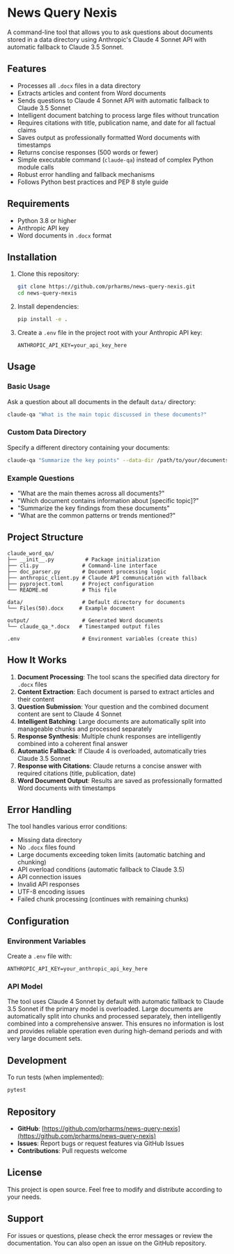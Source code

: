 # News Query Nexis

A command-line tool that allows you to ask questions about documents stored in a data directory using Anthropic's Claude 4 Sonnet API with automatic fallback to Claude 3.5 Sonnet.

## Features

- Processes all `.docx` files in a data directory
- Extracts articles and content from Word documents
- Sends questions to Claude 4 Sonnet API with automatic fallback to Claude 3.5 Sonnet
- Intelligent document batching to process large files without truncation
- Requires citations with title, publication name, and date for all factual claims
- Saves output as professionally formatted Word documents with timestamps
- Returns concise responses (500 words or fewer)
- Simple executable command (`claude-qa`) instead of complex Python module calls
- Robust error handling and fallback mechanisms
- Follows Python best practices and PEP 8 style guide

## Requirements

- Python 3.8 or higher
- Anthropic API key
- Word documents in `.docx` format

## Installation

1. Clone this repository:
   ```bash
   git clone https://github.com/prharms/news-query-nexis.git
   cd news-query-nexis
   ```
2. Install dependencies:
   ```bash
   pip install -e .
   ```
3. Create a `.env` file in the project root with your Anthropic API key:
   ```
   ANTHROPIC_API_KEY=your_api_key_here
   ```

## Usage

### Basic Usage

Ask a question about all documents in the default `data/` directory:

```bash
claude-qa "What is the main topic discussed in these documents?"
```

### Custom Data Directory

Specify a different directory containing your documents:

```bash
claude-qa "Summarize the key points" --data-dir /path/to/your/documents
```

### Example Questions

- "What are the main themes across all documents?"
- "Which document contains information about [specific topic]?"
- "Summarize the key findings from these documents"
- "What are the common patterns or trends mentioned?"

## Project Structure

```
claude_word_qa/
├── __init__.py          # Package initialization
├── cli.py              # Command-line interface
├── doc_parser.py       # Document processing logic
├── anthropic_client.py # Claude API communication with fallback
├── pyproject.toml      # Project configuration
└── README.md           # This file

data/                   # Default directory for documents
└── Files(50).docx     # Example document

output/                 # Generated Word documents
└── claude_qa_*.docx   # Timestamped output files

.env                    # Environment variables (create this)
```

## How It Works

1. **Document Processing**: The tool scans the specified data directory for `.docx` files
2. **Content Extraction**: Each document is parsed to extract articles and their content
3. **Question Submission**: Your question and the combined document content are sent to Claude 4 Sonnet
4. **Intelligent Batching**: Large documents are automatically split into manageable chunks and processed separately
5. **Response Synthesis**: Multiple chunk responses are intelligently combined into a coherent final answer
6. **Automatic Fallback**: If Claude 4 is overloaded, automatically tries Claude 3.5 Sonnet
7. **Response with Citations**: Claude returns a concise answer with required citations (title, publication, date)
8. **Word Document Output**: Results are saved as professionally formatted Word documents with timestamps

## Error Handling

The tool handles various error conditions:
- Missing data directory
- No `.docx` files found
- Large documents exceeding token limits (automatic batching and chunking)
- API overload conditions (automatic fallback to Claude 3.5)
- API connection issues
- Invalid API responses
- UTF-8 encoding issues
- Failed chunk processing (continues with remaining chunks)

## Configuration

### Environment Variables

Create a `.env` file with:
```
ANTHROPIC_API_KEY=your_anthropic_api_key_here
```

### API Model

The tool uses Claude 4 Sonnet by default with automatic fallback to Claude 3.5 Sonnet if the primary model is overloaded. Large documents are automatically split into chunks and processed separately, then intelligently combined into a comprehensive answer. This ensures no information is lost and provides reliable operation even during high-demand periods and with very large document sets.

## Development

To run tests (when implemented):
```bash
pytest
```

## Repository

- **GitHub**: [https://github.com/prharms/news-query-nexis](https://github.com/prharms/news-query-nexis)
- **Issues**: Report bugs or request features via GitHub Issues
- **Contributions**: Pull requests welcome

## License

This project is open source. Feel free to modify and distribute according to your needs.

## Support

For issues or questions, please check the error messages or review the documentation. You can also open an issue on the GitHub repository. 